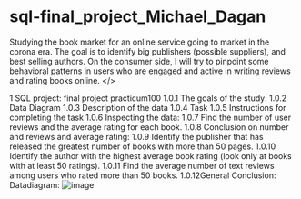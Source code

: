 # sql-final_project_Michael_Dagan
Studying the book market for an online service going to market in the corona era. The goal is to identify big publishers (possible suppliers), and best selling authors. On the consumer side, I will try to pinpoint some behavioral patterns in users who are engaged and active in writing reviews and rating books online.
</>

1  SQL project: final project practicum100
1.0.1  The goals of the study:
1.0.2  Data Diagram
1.0.3  Description of the data
1.0.4  Task
1.0.5  Instructions for completing the task
1.0.6  Inspecting the data:
1.0.7  Find the number of user reviews and the average rating for each book.
1.0.8  Conclusion on number and reviews and average rating:
1.0.9  Identify the publisher that has released the greatest number of books with more than 50 pages.
1.0.10  Identify the author with the highest average book rating (look only at books with at least 50 ratings).
1.0.11  Find the average number of text reviews among users who rated more than 50 books.
1.0.12General Conclusion:
Datadiagram:
![image](https://user-images.githubusercontent.com/79703254/158194653-7c737f77-403a-497e-85ec-69e0c6462ff5.png)
